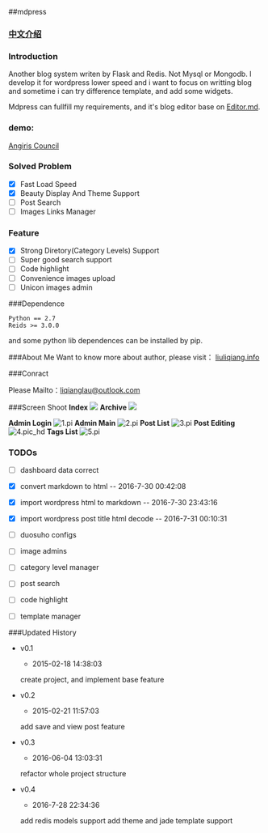 ##mdpress

### [中文介绍](README-zhCN.md)
### Introduction

Another blog system writen by Flask and Redis. Not Mysql or Mongodb. I develop it for wordpress lower speed and i want to focus on writting blog and sometime i can try difference template, and add some widgets.

Mdpress can fullfill my requirements, and it's blog editor base on [Editor.md](https://pandao.github.io/editor.md/examples/index.html "Editor.md").

### demo: 

[Angiris Council](http://mdpress-tyraeldemo.rhcloud.com/)

### Solved Problem

- [x] Fast Load Speed
- [x] Beauty Display And Theme Support
- [ ] Post Search 
- [ ] Images Links Manager

### Feature

- [x] Strong Diretory(Category Levels) Support
- [ ] Super good search support
- [ ] Code highlight
- [ ] Convenience images upload
- [ ] Unicon images admin

###Dependence

	Python == 2.7
	Reids >= 3.0.0

and some python lib dependences can be installed by pip.


###About Me
Want to know more about author, please visit： [liuliqiang.info](http://liuliqiang.info)

###Conract

Please Mailto：liqianglau@outlook.com


###Screen Shoot
**Index**
![](http://ooo.0o0.ooo/2016/07/27/579978371acf9.jpg)
**Archive**
![](http://ooo.0o0.ooo/2016/07/27/5799783689c9f.jpg)

**Admin Login**
![1.pi](http://ooo.0o0.ooo/2016/07/27/5799783457de9.jpg)
**Admin Main**
![2.pi](http://ooo.0o0.ooo/2016/07/27/5799783ceb8a4.jpg)
**Post List**
![3.pi](http://ooo.0o0.ooo/2016/07/27/5799783a4fa9d.jpg)
**Post Editing**
![4.pic_hd](http://ooo.0o0.ooo/2016/07/27/5799783c46069.jpg)
**Tags List**
![5.pi](http://ooo.0o0.ooo/2016/07/27/579978398a840.jpg)


### TODOs

- [ ] dashboard data correct
- [x] convert markdown to html          -- 2016-7-30 00:42:08
- [x] import wordpress html to markdown -- 2016-7-30 23:43:16
- [x] import wordpress post title html decode -- 2016-7-31 00:10:31
- [ ] duosuho configs
- [ ] image admins
- [ ] category level manager
- [ ] post search
- [ ] code highlight
- [ ] template manager


###Updated History

- v0.1 
	- 2015-02-18 14:38:03 
	
	create project, and implement base feature
	
- v0.2 
	- 2015-02-21 11:57:03 

	add save and view post feature

- v0.3 
	- 2016-06-04 13:03:31 

	refactor whole project structure

- v0.4
	- 2016-7-28 22:34:36
	
	add redis models support 
	add theme and jade template support 

